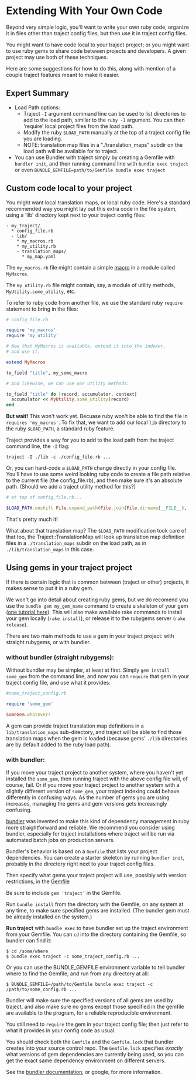 # Extending With Your Own Code

Beyond very simple logic, you'll want to write your own ruby code,
organize it in files other than traject config files, but then
use it in traject config files.

You might want to have code local to your traject project; or you
might want to use ruby gems to share code between projects and developers. 
A given project may use both of these techniques.

Here are some suggestions for how to do this, along with mention
of a couple traject features meant to make it easier.

## Expert Summary

* Load Path options:
  * Traject `-I` argument command line can be used to list directories to
  add to the load path, similar to the `ruby -I` argument. You
  can then 'require' local project files from the load path.
  * Modify the ruby `$LOAD_PATH` manually at the top of a traject config file you are loading. 
  * NOTE: translation map files in a "./translation_maps" subdir on the load path will be available for to traject.
* You can use Bundler with traject simply by creating a Gemfile with `bundler init`,
  and then running command line with `bundle exec traject` or 
  even `BUNDLE_GEMFILE=path/to/Gemfile bundle exec traject`

## Custom code local to your project

You might want local translation maps, or local ruby
code. Here's a standard recommended way you might lay out
this extra code in the file system, using a 'lib'
directory kept next to your traject config files:

~~~
- my_traject/
  * config_file.rb
  - lib/
    * my_macros.rb
    * my_utility.rb
    - translation_maps/
      * my_map.yaml
~~~


The `my_macros.rb` file might contain a simple [macro](./macros.md)
in a module called `MyMacros`.

The `my_utility.rb` file might contain, say, a module of utility
methods, `MyUtility.some_utility`, etc.

To refer to ruby code from another file, we use the standard
ruby `require` statement to bring in the files:

~~~ruby
# config_file.rb

require 'my_macros'
require 'my_utility'

# Now that MyMacros is available, extend it into the indexer,
# and use it:

extend MyMacros

to_field "title", my_some_macro

# And likewise, we can use our utility methods:

to_field "title" do |record, accumulator, context|
  accumulator << MyUtility.some_utility(record)
end
~~~

**But wait!** This won't work yet. Becuase ruby won't be
able to find the file in `requires 'my_macros'`. To fix
that, we want to add our local `lib` directory to the
ruby `$LOAD_PATH`, a standard ruby feature.

Traject provides a way for you to add to the load path
from the traject command line, the `-I` flag:

    traject -I ./lib -c ./config_file.rb ...

Or, you can hard-code a `$LOAD_PATH` change directly in your
config file. You'll have to use some weird looking
ruby code to create a file path relative to the current
file (the config_file.rb), and then make sure it's
an absolute path. (Should we add a traject utility
method for this?)

~~~ruby
# at top of config_file.rb...

$LOAD_PATH.unshift File.expand_path(File.join(File.dirname(__FILE__), './lib'))
~~~

That's pretty much it!

What about that translation map? The `$LOAD_PATH` modification
took care of that too, the Traject::TranslationMap will look
up translation map definition files 
in a `./translation_maps` subdir on the load path, as in `./lib/translation_maps` in this case. 


## Using gems in your traject project

If there is certain logic that is common between (traject or other)
projects, it makes sense to put it in a ruby gem.

We won't go into detail about creating ruby gems, but we
do recomend you use the `bundle gem my_gem_name` command to create
a skeleton of your gem
([one tutorial here](http://railscasts.com/episodes/245-new-gem-with-bundler?view=asciicast)).
This will also make available rake commands to install your gem locally
(`rake install`), or release it to the rubygems server (`rake release`).

There are two main methods to use a gem in your traject project: with straight rubygems, or with bundler.

### without bundler (straight rubygems):

Without bundler may be simpler, at least at first. Simply `gem install some_gem` from the command line, and now you can `require` that gem in your traject
config file, and use what it provides:

~~~ruby
#some_traject_config.rb

require 'some_gem'

SomeGem.whatever!
~~~

A gem can provide traject translation map definitions in a `lib/translation_maps` sub-directory, and traject will be able to find those translation maps when the gem is loaded (because gems' `./lib` directories are by default added to the ruby load path).

### with bundler:

If you move your traject project to another system,
where you haven't yet installed the `some_gem`, then running
traject with the above config file will, of course, fail. Or if you
move your traject project to another system with a slightly
different version of `some_gem`, your traject indexing could
behave differently in confusing ways. As the number of gems
you are using increases, managing the gems and gem versions gets increasingly
confusing.

[bundler](http://bundler.io/) was invented to make this kind of dependency management in ruby more straightforward and reliable. We recommend you consider using bundler, especially for traject installations where traject will
be run via automated batch jobs on production servers.

Bundler's behavior is based on a `Gemfile` that lists your
project dependencies. You can create a starter skeleton
by running `bundler init`, probably in the directory
right next to your traject config files.

Then specify what gems your traject project will use,
possibly with version restrictions, in the [Gemfile](http://bundler.io/v1.3/gemfile.html)

Be sure to include `gem 'traject'` in the Gemfile.

Run `bundle install` from the directory with the Gemfile, on any system
at any time, to make sure specified gems are installed.  (The bundler gem must be already installed on the system.)

**Run traject** with `bundle exec` to have bundler set up the traject environment from your Gemfile. You can `cd` into the directory containing the Gemfile, so bundler can find it: 

    $ cd /some/where
    $ bundle exec traject -c some_traject_config.rb ...
    
Or you can use the BUNDLE_GEMFILE environment variable to tell bundler where
to find the Gemfile, and run from any directory at all:

    $ BUNDLE_GEMFILE=/path/to/Gemfile bundle exec traject -c /path/to/some_config.rb ...

Bundler will make sure the specified versions of all gems are used by
traject, and also make sure no gems except those specified in the gemfile
are available to the program, for a reliable reproducible environment. 

You still need to `require` the gem in your traject config file;
then just refer to what it provides in your config code as usual. 

You should check both the `Gemfile` and the `Gemfile.lock`
that bundler creates into your source control repo. The
`Gemfile.lock` specifies _exactly_ what versions of
gem dependencies are currently being used, so you can get the exact
same dependency environment on different servers.

See the [bundler documentation](http://bundler.io/#getting-started), or google, for more information. 
